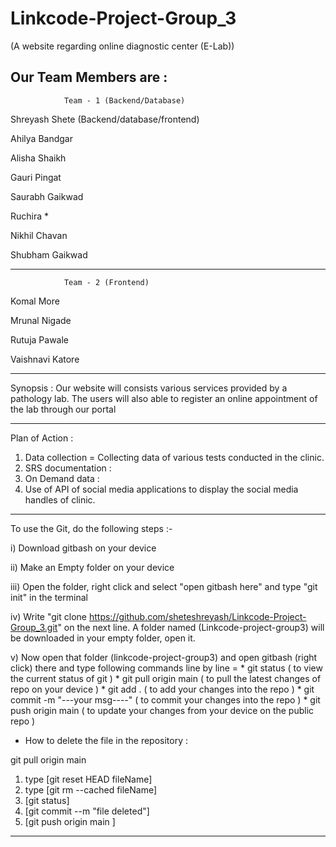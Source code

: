 # Linkcode-Project-Group_3

(A website regarding online diagnostic center (E-Lab))

Our Team Members are :
-----------------------------------------------------------
                Team - 1 (Backend/Database)

Shreyash Shete (Backend/database/frontend)

Ahilya Bandgar 

Alisha Shaikh

Gauri Pingat 

Saurabh Gaikwad

Ruchira *

Nikhil Chavan 

Shubham Gaikwad

-----------------------------------------------------------
                Team - 2 (Frontend) 

Komal More 

Mrunal Nigade 

Rutuja Pawale 

Vaishnavi Katore 

-------------------------------------------------------------


Synopsis :
Our website will consists various services provided by a pathology lab. The users will also able to register an online appointment of the lab through our portal 

-----------------------------------------------------------------

Plan of Action :
1) Data collection = Collecting data of various tests conducted in the clinic.
2) SRS documentation :
3) On Demand data : 
4) Use of API of social media applications to display the social media handles of clinic.

--------------------------------------------------------------------

To use the Git, do the following steps :-

i) Download gitbash on your device

ii) Make an Empty folder on your device

iii) Open the folder, right click and select "open gitbash here" and type "git init" in the terminal

iv) Write "git clone https://github.com/sheteshreyash/Linkcode-Project-Group_3.git" on the next line. A folder named (Linkcode-project-group3) will be downloaded in your empty folder, open it.

v) Now open that folder (linkcode-project-group3) and open gitbash (right click) there and type following commands line by line =
                                                                    *  git status ( to view the current status of git )
                                                                    *  git pull origin main ( to pull the latest changes of repo on your device )
                                                                    *  git add . ( to add your changes into the repo )
                                                                    *  git commit -m "---your msg----" ( to commit your changes into the repo )
                                                                    *  git push origin main ( to update your changes from your device on the public repo )
 

* How to delete the file in the repository :

git pull origin main 
1) type [git reset HEAD fileName]
2) type [git rm --cached fileName]
3) [git status]
4) [git commit --m "file deleted"]
5) [git push origin main ]
----------------------------------------------------------------------------------------------------------------------------------------------------------------
